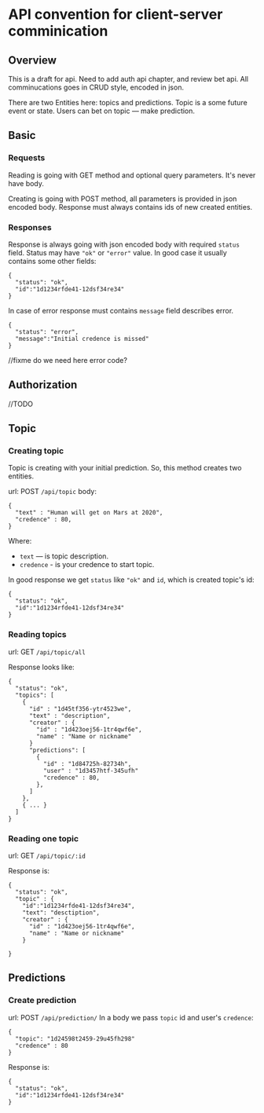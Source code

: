 # API convention for client-server comminication

## Overview

This is a draft for api. Need to add auth api chapter, and review bet api. All comminucations goes in CRUD style, encoded in json.

There are two Entities here: topics and predictions. Topic is a some future event or state. Users can bet on topic — make prediction.

## Basic

### Requests

Reading is going with GET method and optional query parameters. It's never have body.

Creating is going with POST method, all parameters is provided in json encoded body. Response must always contains ids of new created entities.

### Responses

Response is always going with json encoded body with required `status` field. Status may have `"ok"` or `"error"` value. In good case it usually contains some other fields:
```
{
  "status": "ok",
  "id":"1d1234rfde41-12dsf34re34"
}
```

In case of error response must contains `message` field describes error.
```
{
  "status": "error",
  "message":"Initial credence is missed"
}
```
//fixme do we need here error code?

## Authorization

//TODO

## Topic

### Creating topic

Topic is creating with your initial prediction. So, this method creates two entities.

url: POST `/api/topic`
body:
```
{
  "text" : "Human will get on Mars at 2020",
  "credence" : 80,
}
```
Where:
* `text` — is topic description.
* `credence` - is your credence to start topic.

In good response we get `status` like `"ok"` and `id`, which is created topic's id:
```
{
  "status": "ok",
  "id":"1d1234rfde41-12dsf34re34"
}
```

### Reading topics

url: GET `/api/topic/all`

Response looks like:
```
{
  "status": "ok",
  "topics": [
    {
      "id" : "1d45tf356-ytr4523we",
      "text" : "description",
      "creator" : {
        "id" : "1d423oej56-1tr4qwf6e",
        "name" : "Name or nickname"
      }
      "predictions": [
        {
          "id" : "1d84725h-82734h",
          "user" : "1d3457htf-345ufh"
          "credence" : 80,
        },
      ]
    },
    { ... }
  ]
}
```

### Reading one topic

url: GET `/api/topic/:id`

Response is:
```
{
  "status": "ok",
  "topic" : {
    "id":"1d1234rfde41-12dsf34re34",
    "text": "desctiption",
    "creator" : {
      "id" : "1d423oej56-1tr4qwf6e",
      "name" : "Name or nickname"
    }
    
}
```

## Predictions

### Create prediction

url: POST `/api/prediction/`
In a body we pass `topic` id and user's `credence`:
```
{
  "topic": "1d24598t2459-29u45fh298"
  "credence" : 80
}
```

Response is:
```
{
  "status": "ok",
  "id":"1d1234rfde41-12dsf34re34"
}
```
